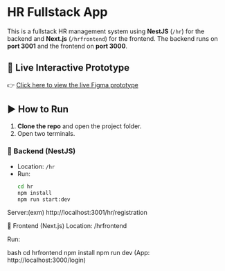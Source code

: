 # HR Fullstack App

This is a fullstack HR management system using **NestJS** (`/hr`) for the backend and **Next.js** (`/hrfrontend`) for the frontend. The backend runs on **port 3001** and the frontend on **port 3000**.

## 🔗 Live Interactive Prototype

👉 [Click here to view the live Figma prototype](https://www.figma.com/proto/hRo2lkSQiDxau3GknmOIeU/HR-employeeManagement-?node-id=0-1&t=aTrMuCHusEBnFJDr-1)

## ▶️ How to Run

1. **Clone the repo** and open the project folder.
2. Open two terminals.

### 🧠 Backend (NestJS)
- Location: `/hr`
- Run:
  ```bash
  cd hr
  npm install
  npm run start:dev
Server:(exm) http://localhost:3001/hr/registration

🎯 Frontend (Next.js)
Location: /hrfrontend

Run:

bash
cd hrfrontend
npm install
npm run dev
(App: http://localhost:3000/login)
